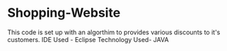 # Shopping-Website
This code is set up with an algorthim to provides various discounts to it's customers.
IDE Used - Eclipse 
Technology Used- JAVA
